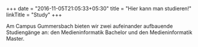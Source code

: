 +++
date = "2016-11-05T21:05:33+05:30"
title = "Hier kann man studieren!"
linkTitle = "Study"
+++


Am Campus Gummersbach bieten wir zwei aufeinander aufbauende Studiengänge an: den Medieninformatik Bachelor und den Medieninformatik Master.




